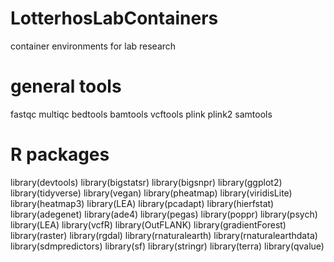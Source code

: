 # LotterhosLabContainers
container environments for lab research

# general tools
fastqc
multiqc
bedtools
bamtools
vcftools
plink
plink2
samtools

# R packages
library(devtools)
library(bigstatsr)
library(bigsnpr)
library(ggplot2)
library(tidyverse)
library(vegan)
library(pheatmap)
library(viridisLite)
library(heatmap3)
library(LEA)
library(pcadapt)
library(hierfstat)
library(adegenet)
library(ade4)
library(pegas)
library(poppr)
library(psych)
library(LEA)
library(vcfR)
library(OutFLANK)
library(gradientForest)
library(raster)
library(rgdal)
library(rnaturalearth)
library(rnaturalearthdata)
library(sdmpredictors)
library(sf)
library(stringr)
library(terra)
library(qvalue)
